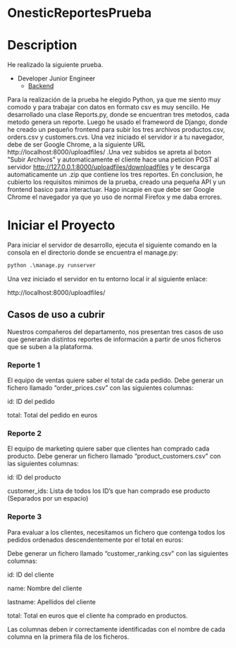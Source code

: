 # OnesticReportesPrueba

# Description


He realizado la siguiente prueba.

* Developer Junior Engineer
  * [Backend](https://github.com/onestic/interviews/tree/main/developer_junior_engineer/backend)

Para la realización de la prueba he elegido Python, ya que me siento muy comodo y para trabajar con
datos en formato csv es muy sencillo. He desarrollado una clase Reports.py, donde se encuentran tres metodos, cada metodo genera un reporte. Luego he usado el frameword de Django, donde 
he creado un pequeño frontend para subir los tres archivos productos.csv, orders.csv y customers.cvs.
Una vez iniciado el servidor ir a tu navegador, debe de ser Google Chrome, a la siguiente URL http://localhost:8000/uploadfiles/ .Una vez subidos se apreta al boton "Subir Archivos" y automaticamente el cliente hace una peticion POST al servidor http://127.0.0.1:8000/uploadfiles/downloadfiles y te descarga automaticamente un .zip que contiene los tres reportes. En conclusion, he cubierto los requisitos minimos de la prueba, creado una pequeña API y un frontend basico para interactuar. Hago incapie en que debe ser Google Chrome el navegador ya que yo uso de normal Firefox y me daba errores.

# Iniciar el Proyecto

Para iniciar el servidor de desarrollo, ejecuta el siguiente comando en la consola 
en el directorio donde se encuentra el manage.py:

```python
python .\manage.py runserver
```

Una vez iniciado el servidor en tu entorno local ir al siguiente enlace:

http://localhost:8000/uploadfiles/


## Casos de uso a cubrir

Nuestros compañeros del departamento, nos presentan tres casos de uso que generarán distintos reportes de información a partir de unos ficheros que se suben a la plataforma.

### Reporte 1

El equipo de ventas quiere saber el total de cada pedido. Debe generar un fichero llamado “order_prices.csv” con las siguientes columnas: 

id: ID del pedido

total: Total del pedido en euros

### Reporte 2

El equipo de marketing quiere saber que clientes han comprado cada producto. Debe generar un fichero llamado “product_customers.csv” con las siguientes columnas: 

id: ID del producto

customer_ids: Lista de todos los ID’s que han comprado ese producto (Separados por un espacio)

### Reporte 3

 Para evaluar a los clientes, necesitamos un fichero que contenga todos los pedidos ordenados descendentemente por el total en euros:

Debe generar un fichero llamado “customer_ranking.csv" con las siguientes columnas: 

id: ID del cliente

name: Nombre del cliente

lastname: Apellidos del cliente

total: Total en euros que el cliente ha comprado en productos.

Las columnas deben ir correctamente identificadas con el nombre de cada columna en la primera fila de los ficheros.

